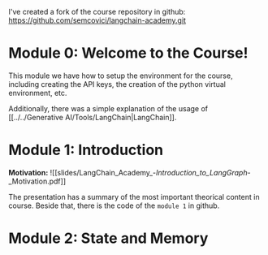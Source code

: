I've created a fork of the course repository in github: https://github.com/semcovici/langchain-academy.git
# Module 0: Welcome to the Course!

This module we have how to setup the environment for the course, including creating the API keys, the creation of the python virtual environment, etc.  

Additionally, there was a simple explanation of the usage of [[../../Generative AI/Tools/LangChain|LangChain]].
# Module 1: Introduction
**Motivation:**
![[slides/LangChain_Academy_-_Introduction_to_LangGraph_-_Motivation.pdf]]

The presentation has a summary of the most important  theorical content in course. Beside that, there is the code of the `module 1` in github. 
# Module 2: State and Memory

















